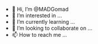 - 👋 Hi, I’m @MADGomad
- 👀 I’m interested in ...
- 🌱 I’m currently learning ...
- 💞️ I’m looking to collaborate on ...
- 📫 How to reach me ...

<!---
MADGomad/MADGomad is a ✨ special ✨ repository because its `README.md` (this file) appears on your GitHub profile.
You can click the Preview link to take a look at your changes.
--->
